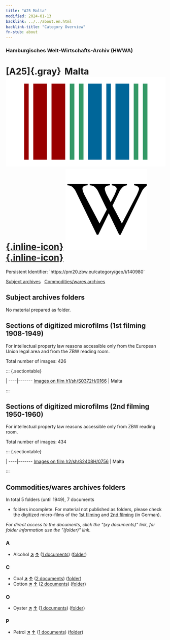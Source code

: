 ```yaml
---
title: "A25 Malta"
modified: 2024-01-13
backlink: ../../about.en.html
backlink-title: "Category Overview"
fn-stub: about
---
```


### Hamburgisches Welt-Wirtschafts-Archiv (HWWA)

# [A25]{.gray}&#8201; Malta &#160; [![Wikidata](/images/Wikidata-logo.svg "Wikidata"){.inline-icon}](http://www.wikidata.org/entity/Q233) [![Wikipedia](/images/Wikipedia-W.svg "Wikipedia"){.inline-icon}](https://en.wikipedia.org/wiki/Malta)

<div class="hint">Persistent Identifier: `https://pm20.zbw.eu/category/geo/i/140980`</div>





[Subject archives](#subject-archives-folders) &#160; [Commodities/wares archives](#commoditieswares-archives-folders)




## Subject archives folders








No material prepared as folder.



<a id="filmsections" />

## Sections of digitized microfilms (1st filming 1908-1949)

<p>For intellectual property law reasons accessible only from the European Union legal area and from the ZBW reading room.</p>



<p>Total number of images: 426</p>




::: {.sectiontable}

 | 
----|-------
<a class="btn" href="https://pm20.zbw.eu/film/h1/sh/S0372H/0166" rel="nofollow">Images on film h1/sh/S0372H/0166</a> | Malta


:::




## Sections of digitized microfilms (2nd filming 1950-1960)

<p>For intellectual property law reasons accessible only from ZBW reading room.</p>



<p>Total number of images: 434</p>




::: {.sectiontable}

 | 
----|-------
<a class="btn" href="https://pm20.zbw.eu/film/h2/sh/S2408H/0756" rel="nofollow">Images on film h2/sh/S2408H/0756</a> | Malta


:::














## Commodities/wares archives folders











In total 5 folders (until 1949), 7 documents
- folders incomplete.  For material not published as folders, please check the
digitized micro-films of the [1st filming](/film/h1_wa.de.html) and [2nd
filming](/film/h2_wa.de.html) (in German).

_For direct access to the documents, click the "(xy documents)" link, for folder information use the "(folder)" link._



### A

- Alcohol [**&nearr;**](../../../ware/i/163481/about.en.html "Alcohol (xXX all over the world)") [**&uarr;**](../../../ware/about.en.html#PID13-Ko02 "Ware category system") (<a href="https://pm20.zbw.eu/iiifview/folder/wa/163481,140980" title="about: Alcohol : Malta" target="_blank">1 documents</a>) ([folder](../../../../folder/wa/1634xx/163481/1409xx/140980/about.en.html))

### C

- Coal [**&nearr;**](../../../ware/i/143120/about.en.html "Coal (xXX all over the world)") [**&uarr;**](../../../ware/about.en.html#PRB02.01 "Ware category system") (<a href="https://pm20.zbw.eu/iiifview/folder/wa/143120,140980" title="about: Coal : Malta" target="_blank">2 documents</a>) ([folder](../../../../folder/wa/1431xx/143120/1409xx/140980/about.en.html))
- Cotton [**&nearr;**](../../../ware/i/142089/about.en.html "Cotton (xXX all over the world)") [**&uarr;**](../../../ware/about.en.html#PLW04-Bw "Ware category system") (<a href="https://pm20.zbw.eu/iiifview/folder/wa/142089,140980" title="about: Cotton : Malta" target="_blank">2 documents</a>) ([folder](../../../../folder/wa/1420xx/142089/1409xx/140980/about.en.html))

### O

- Oyster [**&nearr;**](../../../ware/i/142019/about.en.html "Oyster (xXX all over the world)") [**&uarr;**](../../../ware/about.en.html#PLW07-Mt02 "Ware category system") (<a href="https://pm20.zbw.eu/iiifview/folder/wa/142019,140980" title="about: Oyster : Malta" target="_blank">1 documents</a>) ([folder](../../../../folder/wa/1420xx/142019/1409xx/140980/about.en.html))

### P

- Petrol [**&nearr;**](../../../ware/i/142108/about.en.html "Petrol (xXX all over the world)") [**&uarr;**](../../../ware/about.en.html#PID13.02-Ks02 "Ware category system") (<a href="https://pm20.zbw.eu/iiifview/folder/wa/142108,140980" title="about: Petrol : Malta" target="_blank">1 documents</a>) ([folder](../../../../folder/wa/1421xx/142108/1409xx/140980/about.en.html))




